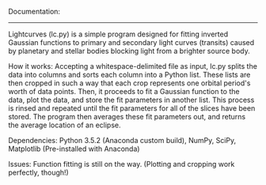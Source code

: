 Documentation: 
_______________

  Lightcurves (lc.py) is a simple program designed for fitting inverted Gaussian functions to 
  primary and secondary light curves (transits) caused by planetary and stellar bodies
  blocking light from a brighter source body. 
  
  How it works:
     Accepting a whitespace-delimited file as input, lc.py splits the data into columns
     and sorts each column into a Python list. These lists are then cropped in such a 
     way that each crop represents one orbital period's worth of data points. 
     Then, it proceeds to fit a Gaussian function to the data, plot the data, and store
     the fit parameters in another list. This process is rinsed and repeated until the fit 
     parameters for all of the slices have been stored. The program then averages these 
     fit parameters out, and returns the average location of an eclipse.

  Dependencies:
  Python 3.5.2 (Anaconda custom build), NumPy, SciPy, Matplotlib (Pre-installed with Anaconda)
     
  
  Issues: 
  Function fitting is still on the way. (Plotting and cropping work perfectly, though!)
